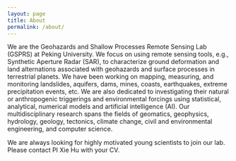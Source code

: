 ```yaml
---
layout: page
title: About
permalink: /about/
---
```


We are the Geohazards and Shallow Processes Remote Sensing Lab (GSPRS) at Peking University. We focus on using remote sensing tools, e.g., Synthetic Aperture Radar (SAR), to characterize ground deformation and land alternations associated with geohazards and surface processes in terrestrial planets. We have been working on mapping, measuring, and monitoring landslides, aquifers, dams, mines, coasts, earthquakes, extreme precipitation events, etc. We are also dedicated to investigating their natural or anthropogenic triggerings and environmental forcings using statistical, analytical, numerical models and artificial intelligence (AI). Our multidisciplinary research spans the fields of geomatics, geophysics, hydrology, geology, tectonics, climate change, civil and environmental engineering, and computer science.

We are always looking for highly motivated young scientists to join our lab. Please contact PI Xie Hu with your CV. 
<br>
